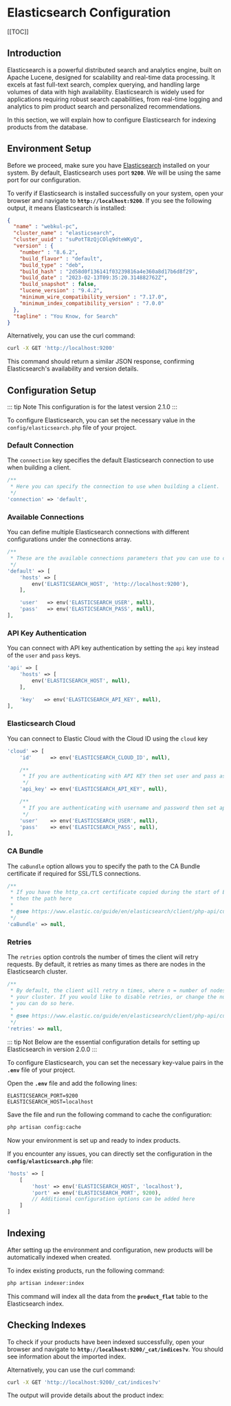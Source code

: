 # Elasticsearch Configuration

[[TOC]]

## Introduction 

Elasticsearch is a powerful distributed search and analytics engine, built on Apache Lucene, designed for scalability and real-time data processing. It excels at fast full-text search, complex querying, and handling large volumes of data with high availability. Elasticsearch is widely used for applications requiring robust search capabilities, from real-time logging and analytics to pim product search and personalized recommendations.

In this section, we will explain how to configure Elasticsearch for indexing products from the database.

## Environment Setup

Before we proceed, make sure you have [Elasticsearch](https://www.elastic.co/guide/en/elasticsearch/reference/current/install-elasticsearch.html) installed on your system. By default, Elasticsearch uses port **`9200`**. We will be using the same port for our configuration.

To verify if Elasticsearch is installed successfully on your system, open your browser and navigate to **`http://localhost:9200`**. If you see the following output, it means Elasticsearch is installed:

```json
{
  "name" : "webkul-pc",
  "cluster_name" : "elasticsearch",
  "cluster_uuid" : "suPotT8zQjCOlq9dteWKyQ",
  "version" : {
    "number" : "8.6.2",
    "build_flavor" : "default",
    "build_type" : "deb",
    "build_hash" : "2d58d0f136141f03239816a4e360a8d17b6d8f29",
    "build_date" : "2023-02-13T09:35:20.314882762Z",
    "build_snapshot" : false,
    "lucene_version" : "9.4.2",
    "minimum_wire_compatibility_version" : "7.17.0",
    "minimum_index_compatibility_version" : "7.0.0"
  },
  "tagline" : "You Know, for Search"
}
```

Alternatively, you can use the curl command:

```sh
curl -X GET 'http://localhost:9200'
```

This command should return a similar JSON response, confirming Elasticsearch's availability and version details.

## Configuration Setup

  ::: tip Note
This configuration is for the latest version 2.1.0
  :::

To configure Elasticsearch, you can set the necessary value in the `config/elasticsearch.php` file of your project.


### Default Connection
The `connection` key specifies the default Elasticsearch connection to use when building a client.

```php
/**
 * Here you can specify the connection to use when building a client.
 */
'connection' => 'default',
```

### Available Connections
You can define multiple Elasticsearch connections with different configurations under the connections array.

```php
/**
 * These are the available connections parameters that you can use to connect
 */
'default' => [
    'hosts' => [
        env('ELASTICSEARCH_HOST', 'http://localhost:9200'),
    ],

    'user'   => env('ELASTICSEARCH_USER', null),
    'pass'   => env('ELASTICSEARCH_PASS', null),
],
```

### API Key Authentication
You can connect with API key authentication by setting the `api` key instead of the `user` and `pass` keys.

```php
'api' => [
    'hosts' => [
        env('ELASTICSEARCH_HOST', null),
    ],

    'key'   => env('ELASTICSEARCH_API_KEY', null),
],
```

### Elasticsearch Cloud
You can connect to Elastic Cloud with the Cloud ID using the `cloud` key

```php
'cloud' => [
    'id'      => env('ELASTICSEARCH_CLOUD_ID', null),

    /**
     * If you are authenticating with API KEY then set user and pass as null
     */
    'api_key' => env('ELASTICSEARCH_API_KEY', null),

    /**
     * If you are authenticating with username and password then set api_key as null
     */
    'user'    => env('ELASTICSEARCH_USER', null),
    'pass'    => env('ELASTICSEARCH_PASS', null),
],
```

### CA Bundle
The `caBundle` option allows you to specify the path to the CA Bundle certificate if required for SSL/TLS connections.

```php
/**
 * If you have the http_ca.crt certificate copied during the start of Elasticsearch
 * then the path here
 *
 * @see https://www.elastic.co/guide/en/elasticsearch/client/php-api/current/connecting.html#auth-http
 */
'caBundle' => null,
```

### Retries  

The `retries` option controls the number of times the client will retry requests. By default, it retries as many times as there are nodes in the Elasticsearch cluster.

```php
/**
 * By default, the client will retry n times, where n = number of nodes in
 * your cluster. If you would like to disable retries, or change the number,
 * you can do so here.
 *
 * @see https://www.elastic.co/guide/en/elasticsearch/client/php-api/current/set-retries.html
 */
'retries' => null,
```

::: tip Not
Below are the essential configuration details for setting up Elasticsearch in version 2.0.0
:::

To configure Elasticsearch, you can set the necessary key-value pairs in the **`.env`** file of your project.

Open the **`.env`** file and add the following lines:

```env
ELASTICSEARCH_PORT=9200
ELASTICSEARCH_HOST=localhost
```

Save the file and run the following command to cache the configuration:

```sh
php artisan config:cache
```

Now your environment is set up and ready to index products.

If you encounter any issues, you can directly set the configuration in the **`config/elasticsearch.php`** file:

```php
'hosts' => [
    [
        'host' => env('ELASTICSEARCH_HOST', 'localhost'),
        'port' => env('ELASTICSEARCH_PORT', 9200),
        // Additional configuration options can be added here
    ]
]
```

## Indexing

After setting up the environment and configuration, new products will be automatically indexed when created.

To index existing products, run the following command:

```sh
php artisan indexer:index
```

This command will index all the data from the **`product_flat`** table to the Elasticsearch index.

## Checking Indexes

To check if your products have been indexed successfully, open your browser and navigate to **`http://localhost:9200/_cat/indices?v`**. You should see information about the imported index.

Alternatively, you can use the curl command:

```sh
curl -X GET 'http://localhost:9200/_cat/indices?v'
```

The output will provide details about the product index:

